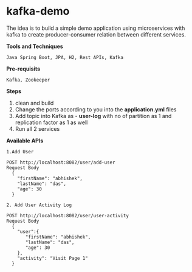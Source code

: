 # kafka-demo
The idea is to build a simple demo application using microservices with kafka to create producer-consumer relation between different services.

**Tools and Techniques**
```
Java Spring Boot, JPA, H2, Rest APIs, Kafka
```
**Pre-requisits**
```
Kafka, Zookeeper
```

**Steps**
1. clean and build
3. Change the ports according to you into the **application.yml** files
5. Add topic into Kafka as - **user-log** with no of partition as 1 and replication factor as 1 as well
6. Run all 2 services

**Available APIs**
```
1.Add User

POST http://localhost:8082/user/add-user
Request Body 
  {
    "firstName": "abhishek",
    "lastName": "das",
    "age": 30
  }

2. Add User Activity Log

POST http://localhost:8082/user/user-activity
Request Body
  {
    "user":{
       "firstName": "abhishek",
       "lastName": "das",
       "age": 30
    },
    "activity": "Visit Page 1"
  }
```
